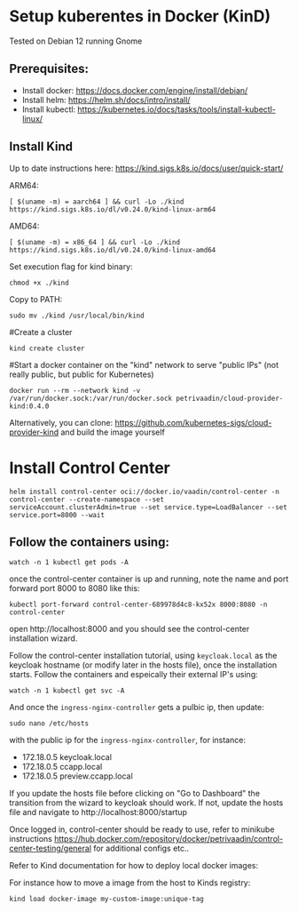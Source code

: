# Setup kuberentes in Docker (KinD)

Tested on Debian 12 running Gnome

## Prerequisites:
* Install docker: https://docs.docker.com/engine/install/debian/
* Install helm: https://helm.sh/docs/intro/install/
* Install kubectl: https://kubernetes.io/docs/tasks/tools/install-kubectl-linux/


## Install Kind

Up to date instructions here: https://kind.sigs.k8s.io/docs/user/quick-start/

ARM64: 
```
[ $(uname -m) = aarch64 ] && curl -Lo ./kind https://kind.sigs.k8s.io/dl/v0.24.0/kind-linux-arm64
```

AMD64:
```
[ $(uname -m) = x86_64 ] && curl -Lo ./kind https://kind.sigs.k8s.io/dl/v0.24.0/kind-linux-amd64
```

Set execution flag for kind binary: 

```
chmod +x ./kind
```

Copy to PATH:
```
sudo mv ./kind /usr/local/bin/kind
```

#Create a cluster
```
kind create cluster
```

#Start a docker container on the "kind" network to serve "public IPs" (not really public, but public for Kubernetes)
```
docker run --rm --network kind -v /var/run/docker.sock:/var/run/docker.sock petrivaadin/cloud-provider-kind:0.4.0
```

Alternatively, you can clone: https://github.com/kubernetes-sigs/cloud-provider-kind and build the image yourself

# Install Control Center
```
helm install control-center oci://docker.io/vaadin/control-center -n control-center --create-namespace --set serviceAccount.clusterAdmin=true --set service.type=LoadBalancer --set service.port=8000 --wait
```

## Follow the containers using: 
```
watch -n 1 kubectl get pods -A
```

once the control-center container is up and running, note the name and port forward port 8000 to 8080 like this: 
```
kubectl port-forward control-center-689978d4c8-kx52x 8000:8080 -n control-center
```

open http://localhost:8000 and you should see the control-center installation wizard. 

Follow the control-center installation tutorial, using `keycloak.local` as the keycloak hostname (or modify later in the hosts file), once the installation starts. Follow the containers and espeically their external IP's using: 
```
watch -n 1 kubectl get svc -A 
```

And once the `ingress-nginx-controller` gets a pulbic ip, then update: 
```
sudo nano /etc/hosts
```

with the public ip for the `ingress-nginx-controller`, for instance: 

* 172.18.0.5 keycloak.local
* 172.18.0.5 ccapp.local
* 172.18.0.5 preview.ccapp.local

If you update the hosts file before clicking on "Go to Dashboard" the transition from the wizard to keycloak should work. If not, update the hosts file and navigate to http://localhost:8000/startup 

Once logged in, control-center should be ready to use, refer to minikube instructions https://hub.docker.com/repository/docker/petrivaadin/control-center-testing/general for additional configs etc.. 

Refer to Kind documentation for how to deploy local docker images: [
](https://kind.sigs.k8s.io/docs/user/quick-start/#loading-an-image-into-your-cluster)

For instance how to move a image from the host to Kinds registry: 
```
kind load docker-image my-custom-image:unique-tag
```
